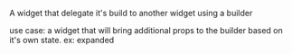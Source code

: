 A widget that delegate it's build to another widget using a builder

use case: a widget that will bring additional props to the builder based on it's own state.
ex: expanded
